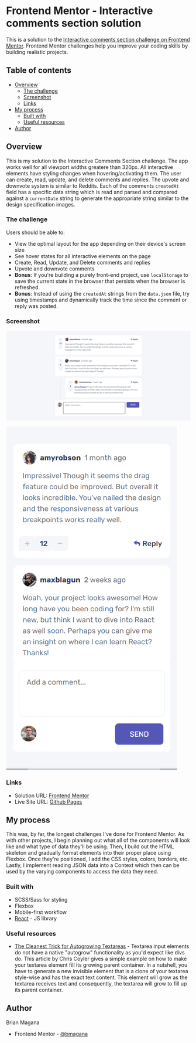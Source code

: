# Frontend Mentor - Interactive comments section solution

This is a solution to the [Interactive comments section challenge on Frontend Mentor](https://www.frontendmentor.io/challenges/interactive-comments-section-iG1RugEG9). Frontend Mentor challenges help you improve your coding skills by building realistic projects. 

## Table of contents

- [Overview](#overview)
  - [The challenge](#the-challenge)
  - [Screenshot](#screenshot)
  - [Links](#links)
- [My process](#my-process)
  - [Built with](#built-with)
  - [Useful resources](#useful-resources)
- [Author](#author)

## Overview

This is my solution to the Interactive Comments Section challenge. The app works well for all viewport widths greatere than 320px. All interactive elements have styling changes when hovering/activating them. The user can create, read, update, and delete comments and replies. The upvote and downvote system is similar to Reddits. Each of the comments `createdAt` field has a specific data string which is read and parsed and compared against a `currentDate` string to generate the appropriate string similar to the design specification images.

### The challenge

Users should be able to:

- View the optimal layout for the app depending on their device's screen size
- See hover states for all interactive elements on the page
- Create, Read, Update, and Delete comments and replies
- Upvote and downvote comments
- **Bonus**: If you're building a purely front-end project, use `localStorage` to save the current state in the browser that persists when the browser is refreshed.
- **Bonus**: Instead of using the `createdAt` strings from the `data.json` file, try using timestamps and dynamically track the time since the comment or reply was posted.

### Screenshot

![Desktop Screenshot](./screenshot-desktop.png)

![Mobile Screenshot](./screenshot-mobile.png)

### Links

- Solution URL: [Frontend Mentor](https://your-solution-url.com)
- Live Site URL: [Github Pages](https://bmagana5.github.io/interactive-comments-section)

## My process

This was, by far, the longest challenges I've done for Frontend Mentor. 
As with other projects, I begin planning out what all of the components will look like and what type 
of data they'll be using. Then, I build out the HTML skeleton and gradually format elements into their 
proper place using Flexbox. Once they're positioned, I add the CSS styles, colors, borders, etc. Lastly, 
I implement reading JSON data into a Context which then can be used by the varying components to access 
the data they need.

### Built with

- SCSS/Sass for styling
- Flexbox
- Mobile-first workflow
- [React](https://reactjs.org/) - JS library

### Useful resources

- [The Cleanest Trick for Autogrowing Textareas](https://css-tricks.com/the-cleanest-trick-for-autogrowing-textareas/) - Textarea input elements do not have a native "autogrow" functionality as you'd expect like divs do. This article by Chris Coyler gives a simple example on how to make your textarea element fill its growing parent container. In a nutshell, you have to generate a new invisible element that is a clone of your textarea style-wise and has the exact text content. This element will grow as the textarea receives text and consequently, the textarea will grow to fill up its parent container.

## Author

Brian Magana
- Frontend Mentor - [@bmagana](https://www.frontendmentor.io/profile/bmagana5)